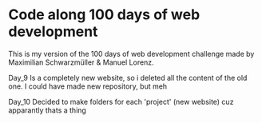 # Code along 100 days of web development

This is my version of the 100 days of web development challenge made by Maximilian Schwarzmüller & Manuel Lorenz.

Day_9 Is a completely new website, so i deleted all the content of the old one. I could have made new repository, but meh

Day_10 Decided to make folders for each 'project' (new website) cuz apparantly thats a thing
